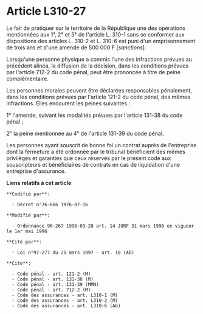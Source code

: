 # Article L310-27

Le fait de pratiquer sur le territoire de la République une des opérations mentionnées aux 1°, 2° et 3° de l'article L. 310-1
sans se conformer aux dispositions des articles L. 310-2 et L. 310-6 est puni d'un emprisonnement de trois ans et d'une
amende de 500 000 F [*sanctions*].

Lorsqu'une personne physique a commis l'une des infractions prévues au précédent alinéa, la diffusion de la décision, dans
les conditions prévues par l'article 712-2 du code pénal, peut être prononcée à titre de peine complémentaire.

Les personnes morales peuvent être déclarées responsables pénalement, dans les conditions prévues par l'article 121-2 du code
pénal, des mêmes infractions. Elles encourent les peines suivantes :

1° l'amende, suivant les modalités prévues par l'article 131-38 du code pénal ;

2° la peine mentionnée au 4° de l'article 131-39 du code pénal.

Les personnes ayant souscrit de bonne foi un contrat auprès de l'entreprise dont la fermeture a été ordonnée par le tribunal
bénéficient des mêmes privilèges et garanties que ceux réservés par le présent code aux souscripteurs et bénéficiaires de
contrats en cas de liquidation d'une entreprise d'assurance.

**Liens relatifs à cet article**

	**Codifié par**:

	  - Décret n°76-666 1976-07-16

	**Modifié par**:

	  - Ordonnance 96-267 1996-03-28 art. 14 JORF 31 mars 1996 en vigueur le 1er mai 1996

	**Cité par**:

	  - Loi n°97-277 du 25 mars 1997 - art. 10 (Ab)

	**Cite**:

	  - Code pénal - art. 121-2 (M)
	  - Code pénal - art. 131-38 (M)
	  - Code pénal - art. 131-39 (MMN)
	  - Code pénal - art. 712-2 (M)
	  - Code des assurances - art. L310-1 (M)
	  - Code des assurances - art. L310-2 (M)
	  - Code des assurances - art. L310-6 (Ab)
